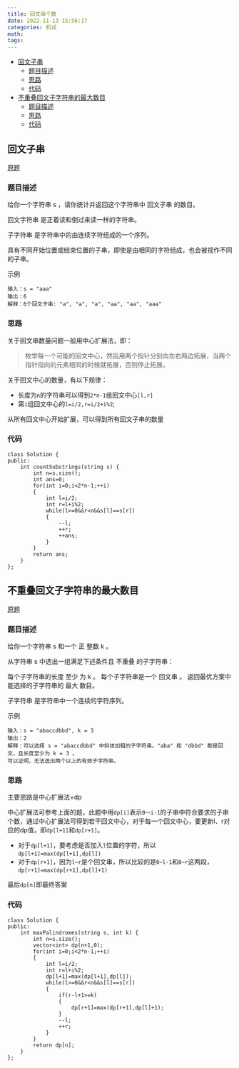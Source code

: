 ```yaml
---
title: 回文串个数
date: 2022-11-13 15:56:17
categories: 机试
math:
tags:
---
```

<!-- TOC -->

- [回文子串](#回文子串)
    - [题目描述](#题目描述)
    - [思路](#思路)
    - [代码](#代码)
- [不重叠回文子字符串的最大数目](#不重叠回文子字符串的最大数目)
    - [题目描述](#题目描述-1)
    - [思路](#思路-1)
    - [代码](#代码-1)

<!-- /TOC -->
## 回文子串

[原题](https://leetcode.cn/problems/palindromic-substrings/description/)

### 题目描述
给你一个字符串 s ，请你统计并返回这个字符串中 回文子串 的数目。

回文字符串 是正着读和倒过来读一样的字符串。

子字符串 是字符串中的由连续字符组成的一个序列。

具有不同开始位置或结束位置的子串，即使是由相同的字符组成，也会被视作不同的子串。

示例
```
输入：s = "aaa"
输出：6
解释：6个回文子串: "a", "a", "a", "aa", "aa", "aaa"
```
### 思路

关于回文串数量问题一般用中心扩展法，即：
>枚举每一个可能的回文中心，然后用两个指针分别向左右两边拓展，当两个指针指向的元素相同的时候就拓展，否则停止拓展。

关于回文中心的数量，有以下规律：

* 长度为`n`的字符串可以得到`2*n-1`组回文中心`[l,r]`
* 第`i`组回文中心的`l=i/2,r=i/2+i%2`;

从所有回文中心开始扩展，可以得到所有回文子串的数量
### 代码
```
class Solution {
public:
    int countSubstrings(string s) {
        int n=s.size();
        int ans=0;
        for(int i=0;i<2*n-1;++i)
        {
            int l=i/2;
            int r=l+i%2;
            while(l>=0&&r<n&&s[l]==s[r])
            {
                --l;
                ++r;
                ++ans;
            }
        }
        return ans;
    }
};
```
## 不重叠回文子字符串的最大数目

[原题](https://leetcode.cn/problems/maximum-number-of-non-overlapping-palindrome-substrings/description/)

### 题目描述
给你一个字符串 s 和一个 正 整数 k 。

从字符串 s 中选出一组满足下述条件且 不重叠 的子字符串：

每个子字符串的长度 至少 为 k 。
每个子字符串是一个 回文串 。
返回最优方案中能选择的子字符串的 最大 数目。

子字符串 是字符串中一个连续的字符序列。

示例
```
输入：s = "abaccdbbd", k = 3
输出：2
解释：可以选择 s = "abaccdbbd" 中斜体加粗的子字符串。"aba" 和 "dbbd" 都是回文，且长度至少为 k = 3 。
可以证明，无法选出两个以上的有效子字符串。
```
### 思路
主要思路是中心扩展法+dp

中心扩展法可参考上面的题，此题中用`dp[i]`表示`0～i-1`的子串中符合要求的子串个数，通过中心扩展法可得到若干回文中心，对于每一个回文中心，要更新l、r对应的dp值，即`dp[l+1]`和`dp[r+1]`。
* 对于`dp[l+1]`，要考虑是否加入`l`位置的字符，所以`dp[l+1]=max(dp[l+1],dp[l])`
* 对于`dp[r+1]`，因为`l~r`是个回文串，所以比较的是`0~l-1`和`0~r`这两段，`dp[r+1]=max(dp[r+1],dp[l]+1)`

最后`dp[n]`即最终答案
### 代码
```
class Solution {
public:
    int maxPalindromes(string s, int k) {
        int n=s.size();
        vector<int> dp(n+1,0);
        for(int i=0;i<2*n-1;++i)
        {
            int l=i/2;
            int r=l+i%2;
            dp[l+1]=max(dp[l+1],dp[l]);
            while(l>=0&&r<n&&s[l]==s[r])
            {
                if(r-l+1>=k)
                {
                    dp[r+1]=max(dp[r+1],dp[l]+1);
                }
                --l;
                ++r;
            }
        }
        return dp[n];
    }
};
```